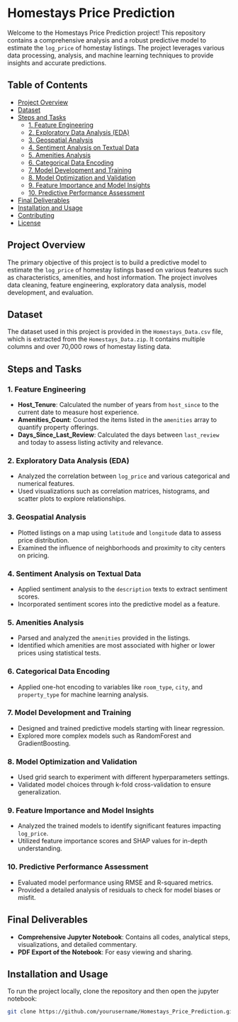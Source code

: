 # Homestays Price Prediction

Welcome to the Homestays Price Prediction project! This repository contains a comprehensive analysis and a robust predictive model to estimate the `log_price` of homestay listings. The project leverages various data processing, analysis, and machine learning techniques to provide insights and accurate predictions.

## Table of Contents

- [Project Overview](#project-overview)
- [Dataset](#dataset)
- [Steps and Tasks](#steps-and-tasks)
  - [1. Feature Engineering](#1-feature-engineering)
  - [2. Exploratory Data Analysis (EDA)](#2-exploratory-data-analysis-eda)
  - [3. Geospatial Analysis](#3-geospatial-analysis)
  - [4. Sentiment Analysis on Textual Data](#4-sentiment-analysis-on-textual-data)
  - [5. Amenities Analysis](#5-amenities-analysis)
  - [6. Categorical Data Encoding](#6-categorical-data-encoding)
  - [7. Model Development and Training](#7-model-development-and-training)
  - [8. Model Optimization and Validation](#8-model-optimization-and-validation)
  - [9. Feature Importance and Model Insights](#9-feature-importance-and-model-insights)
  - [10. Predictive Performance Assessment](#10-predictive-performance-assessment)
- [Final Deliverables](#final-deliverables)
- [Installation and Usage](#installation-and-usage)
- [Contributing](#contributing)
- [License](#license)

## Project Overview

The primary objective of this project is to build a predictive model to estimate the `log_price` of homestay listings based on various features such as characteristics, amenities, and host information. The project involves data cleaning, feature engineering, exploratory data analysis, model development, and evaluation.

## Dataset

The dataset used in this project is provided in the `Homestays_Data.csv` file, which is extracted from the `Homestays_Data.zip`. It contains multiple columns and over 70,000 rows of homestay listing data.

## Steps and Tasks

### 1. Feature Engineering

- **Host_Tenure**: Calculated the number of years from `host_since` to the current date to measure host experience.
- **Amenities_Count**: Counted the items listed in the `amenities` array to quantify property offerings.
- **Days_Since_Last_Review**: Calculated the days between `last_review` and today to assess listing activity and relevance.

### 2. Exploratory Data Analysis (EDA)

- Analyzed the correlation between `log_price` and various categorical and numerical features.
- Used visualizations such as correlation matrices, histograms, and scatter plots to explore relationships.

### 3. Geospatial Analysis

- Plotted listings on a map using `latitude` and `longitude` data to assess price distribution.
- Examined the influence of neighborhoods and proximity to city centers on pricing.

### 4. Sentiment Analysis on Textual Data

- Applied sentiment analysis to the `description` texts to extract sentiment scores.
- Incorporated sentiment scores into the predictive model as a feature.

### 5. Amenities Analysis

- Parsed and analyzed the `amenities` provided in the listings.
- Identified which amenities are most associated with higher or lower prices using statistical tests.

### 6. Categorical Data Encoding

- Applied one-hot encoding to variables like `room_type`, `city`, and `property_type` for machine learning analysis.

### 7. Model Development and Training

- Designed and trained predictive models starting with linear regression.
- Explored more complex models such as RandomForest and GradientBoosting.

### 8. Model Optimization and Validation

- Used grid search to experiment with different hyperparameters settings.
- Validated model choices through k-fold cross-validation to ensure generalization.

### 9. Feature Importance and Model Insights

- Analyzed the trained models to identify significant features impacting `log_price`.
- Utilized feature importance scores and SHAP values for in-depth understanding.

### 10. Predictive Performance Assessment

- Evaluated model performance using RMSE and R-squared metrics.
- Provided a detailed analysis of residuals to check for model biases or misfit.

## Final Deliverables

- **Comprehensive Jupyter Notebook**: Contains all codes, analytical steps, visualizations, and detailed commentary.
- **PDF Export of the Notebook**: For easy viewing and sharing.

## Installation and Usage

To run the project locally, clone the repository and then open the jupyter notebook:

   ```bash
   git clone https://github.com/yourusername/Homestays_Price_Prediction.git


